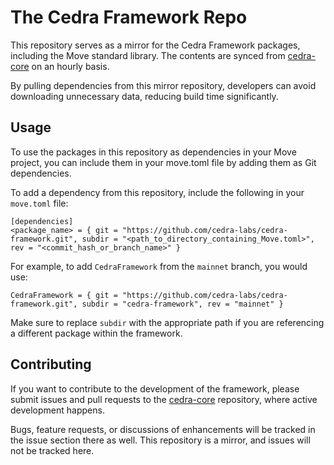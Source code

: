 # The Cedra Framework Repo

This repository serves as a mirror for the Cedra Framework packages, including the Move standard library. The contents are synced from [cedra-core](https://github.com/cedra-labs/cedra) on an hourly basis.

By pulling dependencies from this mirror repository, developers can avoid downloading unnecessary data, reducing build time significantly.

## Usage
To use the packages in this repository as dependencies in your Move project, you can include them in your move.toml file by adding them as Git dependencies.

To add a dependency from this repository, include the following in your `move.toml` file:
```
[dependencies]
<package_name> = { git = "https://github.com/cedra-labs/cedra-framework.git", subdir = "<path_to_directory_containing_Move.toml>", rev = "<commit_hash_or_branch_name>" }
```
For example, to add `CedraFramework` from the `mainnet` branch, you would use:
```
CedraFramework = { git = "https://github.com/cedra-labs/cedra-framework.git", subdir = "cedra-framework", rev = "mainnet" }
```
Make sure to replace `subdir` with the appropriate path if you are referencing a different package within the framework.

## Contributing
If you want to contribute to the development of the framework, please submit issues and pull requests to the [cedra-core](https://github.com/cedra-labs/cedra) repository, where active development happens.

Bugs, feature requests, or discussions of enhancements will be tracked in the issue section there as well. This repository is a mirror, and issues will not be tracked here.
